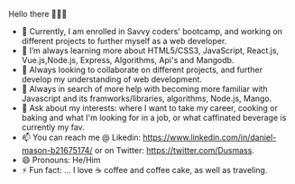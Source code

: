 Hello there 👋👋👋

- 🔭 Currently, I am enrolled in Savvy coders' bootcamp, and working on different projects to further myself as a web developer.
- 🌱 I’m always learning more about HTML5/CSS3, JavaScript, React.js, Vue.js,Node.js, Express, Algorithms, Api's and Mangodb.
- 👯 Always looking to collaborate on different projects, and further develop my understanding of web development.
- 🤔 Always in search of more help with becoming more familiar with Javascript and its framworks/libraries, algorithms, Node.js, Mango.
- 💬 Ask about my interests: where I want to take my career, cooking or baking and what I'm looking for in a job, or what caffinated beverage is currently my fav.
- 📫 You can reach me @ Likedin: https://www.linkedin.com/in/daniel-mason-b21675174/ or on Twitter: https://twitter.com/Dusmass.
- 😄 Pronouns: He/Him
- ⚡ Fun fact: ... I love ☕ coffee and coffee cake, as well as traveling.
